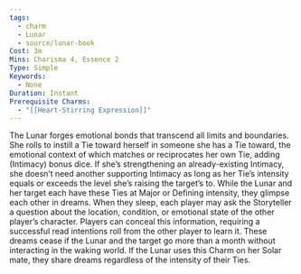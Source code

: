 ```yaml
---
tags:
  - charm
  - Lunar
  - source/lunar-book
Cost: 3m
Mins: Charisma 4, Essence 2
Type: Simple
Keywords:
  - None
Duration: Instant
Prerequisite Charms:
  - "[[Heart-Stirring Expression]]"
---
```

The Lunar forges emotional bonds that transcend all limits and boundaries. She rolls to instill a Tie toward herself in someone she has a Tie toward, the emotional context of which matches or reciprocates her own Tie, adding (Intimacy) bonus dice. If she’s strengthening an already-existing Intimacy, she doesn’t need another supporting Intimacy as long as her Tie’s intensity equals or exceeds the level she’s raising the target’s to. While the Lunar and her target each have these Ties at Major or Defining intensity, they glimpse each other in dreams. When they sleep, each player may ask the Storyteller a question about the location, condition, or emotional state of the other player’s character. Players can conceal this information, requiring a successful read intentions roll from the other player to learn it. These dreams cease if the Lunar and the target go more than a month without interacting in the waking world. If the Lunar uses this Charm on her Solar mate, they share dreams regardless of the intensity of their Ties.
